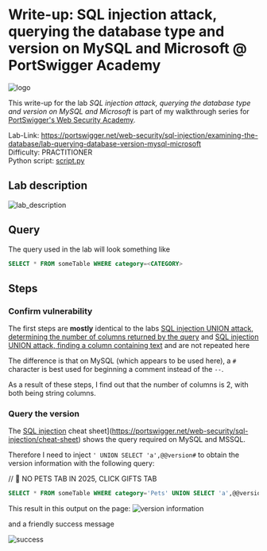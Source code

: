 # Write-up: SQL injection attack, querying the database type and version on MySQL and Microsoft @ PortSwigger Academy

![logo](img/logo.png)

This write-up for the lab *SQL injection attack, querying the database type and version on MySQL and Microsoft* is part of my walkthrough series for [PortSwigger's Web Security Academy](https://portswigger.net/web-security).

Lab-Link: <https://portswigger.net/web-security/sql-injection/examining-the-database/lab-querying-database-version-mysql-microsoft>  
Difficulty: PRACTITIONER  
Python script: [script.py](script.py)  

## Lab description

![lab_description](img/lab_description.png)

## Query

The query used in the lab will look something like

```sql
SELECT * FROM someTable WHERE category=<CATEGORY>
```

## Steps

### Confirm vulnerability

The first steps are **mostly** identical to the labs [SQL injection UNION attack, determining the number of columns returned by the query](../SQL_injection_UNION_attack,_determining_the_number_of_columns_returned_by_the_query/README.md) and [SQL injection UNION attack, finding a column containing text](../SQL_injection_UNION_attack,_finding_a_column_containing_text/README.md) and are not repeated here 

The difference is that on MySQL (which appears to be used here), a `#` character is best used for beginning a comment instead of the `--`.

As a result of these steps, I find out that the number of columns is 2, with both being string columns.

### Query the version

The [SQL injection](https://portswigger.net/web-security/sql-injection/cheat-sheet) cheat sheet](https://portswigger.net/web-security/sql-injection/cheat-sheet) shows the query required on MySQL and MSSQL.

Therefore I need to inject `' UNION SELECT 'a',@@version#` to obtain the version information with the following query:

// 📝 NO PETS TAB IN 2025, CLICK GIFTS TAB

```sql
SELECT * FROM someTable WHERE category='Pets' UNION SELECT 'a',@@version#'
```

This result in this output on the page:
![version information](img/version_information.png)

and a friendly success message

![success](img/success.png)

